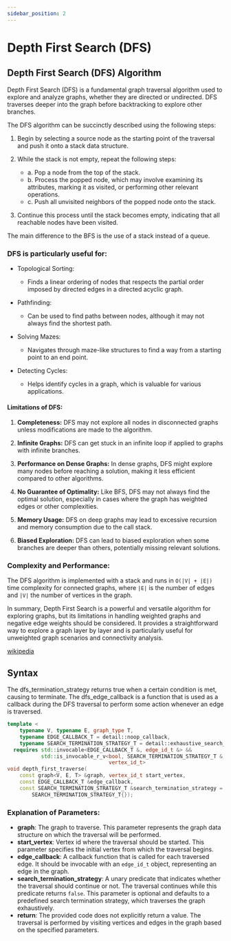 ```yaml
---
sidebar_position: 2
---
```


# Depth First Search (DFS)

## Depth First Search (DFS) Algorithm

Depth First Search (DFS) is a fundamental graph traversal algorithm used to explore and analyze graphs, whether they are directed or undirected. 
DFS traverses deeper into the graph before backtracking to explore other branches.

The DFS algorithm can be succinctly described using the following steps:

1. Begin by selecting a source node as the starting point of the traversal and push it onto a stack data structure.

2. While the stack is not empty, repeat the following steps:
   * a. Pop a node from the top of the stack.
   * b. Process the popped node, which may involve examining its attributes, marking it as visited, or performing other relevant operations.
   * c. Push all unvisited neighbors of the popped node onto the stack.

3. Continue this process until the stack becomes empty, indicating that all reachable nodes have been visited.

The main difference to the BFS is the use of a stack instead of a queue.

### DFS is particularly useful for:

- Topological Sorting:
  - Finds a linear ordering of nodes that respects the partial order imposed by directed edges in a directed acyclic graph.

- Pathfinding:
  - Can be used to find paths between nodes, although it may not always find the shortest path.

- Solving Mazes:
  - Navigates through maze-like structures to find a way from a starting point to an end point.

- Detecting Cycles:
  - Helps identify cycles in a graph, which is valuable for various applications.

#### Limitations of DFS:
1. **Completeness:** DFS may not explore all nodes in disconnected graphs unless modifications are made to the algorithm.

2. **Infinite Graphs:** DFS can get stuck in an infinite loop if applied to graphs with infinite branches.

3. **Performance on Dense Graphs:** In dense graphs, DFS might explore many nodes before reaching a solution, making it less efficient compared to other algorithms.

4. **No Guarantee of Optimality:** Like BFS, DFS may not always find the optimal solution, especially in cases where the graph has weighted edges or other complexities.

5. **Memory Usage:** DFS on deep graphs may lead to excessive recursion and memory consumption due to the call stack.

6. **Biased Exploration:** DFS can lead to biased exploration when some branches are deeper than others, potentially missing relevant solutions.


### Complexity and Performance:
The DFS algorithm is implemented with a stack and runs in `O(|V| + |E|)` time complexity for connected graphs, where `|E|` is the number of edges and `|V|` the number of vertices in the graph.

In summary, Depth First Search is a powerful and versatile algorithm for exploring graphs, but its limitations in handling weighted graphs and negative edge weights should be considered. It provides a straightforward way to explore a graph layer by layer and is particularly useful for unweighted graph scenarios and connectivity analysis.

[wikipedia](https://en.wikipedia.org/wiki/Depth-first_search)

## Syntax

The dfs_termination_strategy returns true when a certain condition is met, causing to terminate. The dfs_edge_callback is a function that is used as a callback during the DFS traversal to perform some action whenever an edge is traversed.

```cpp
template <
    typename V, typename E, graph_type T,
    typename EDGE_CALLBACK_T = detail::noop_callback,
    typename SEARCH_TERMINATION_STRATEGY_T = detail::exhaustive_search_strategy>
  requires std::invocable<EDGE_CALLBACK_T &, edge_id_t &> &&
           std::is_invocable_r_v<bool, SEARCH_TERMINATION_STRATEGY_T &,
                                 vertex_id_t>
void depth_first_traverse(
    const graph<V, E, T> &graph, vertex_id_t start_vertex,
    const EDGE_CALLBACK_T &edge_callback,
    const SEARCH_TERMINATION_STRATEGY_T &search_termination_strategy =
        SEARCH_TERMINATION_STRATEGY_T{});
```

### Explanation of Parameters:

- **graph**: The graph to traverse. This parameter represents the graph data structure on which the traversal will be performed.
- **start_vertex**: Vertex id where the traversal should be started. This parameter specifies the initial vertex from which the traversal begins.
- **edge_callback**: A callback function that is called for each traversed edge. It should be invocable with an `edge_id_t` object, representing an edge in the graph.
- **search_termination_strategy**: A unary predicate that indicates whether the traversal should continue or not. The traversal continues while this predicate returns `false`. This parameter is optional and defaults to a predefined search termination strategy, which traverses the graph exhaustively.
- **return**: The provided code does not explicitly return a value. The traversal is performed by visiting vertices and edges in the graph based on the specified parameters.

